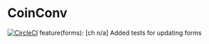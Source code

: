 # CoinConv
[![CircleCI](https://circleci.com/gh/simplifidev/client.svg?style=svg&circle-token=5aec2cb1855df9d8f062cbe8ea930a6cf4ff678c)](https://circleci.com/gh/simplifidev/client)
feature(forms): [ch n/a] Added tests for updating forms
